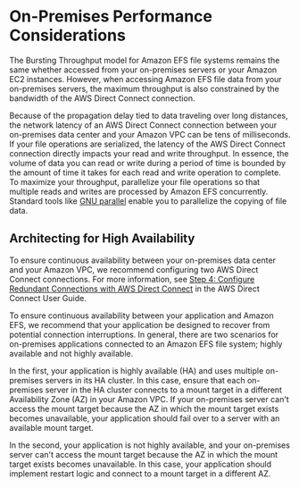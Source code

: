 # On\-Premises Performance Considerations<a name="performance-onpremises"></a>

The Bursting Throughput model for Amazon EFS file systems remains the same whether accessed from your on\-premises servers or your Amazon EC2 instances\. However, when accessing Amazon EFS file data from your on\-premises servers, the maximum throughput is also constrained by the bandwidth of the AWS Direct Connect connection\.

Because of the propagation delay tied to data traveling over long distances, the network latency of an AWS Direct Connect connection between your on\-premises data center and your Amazon VPC can be tens of milliseconds\. If your file operations are serialized, the latency of the AWS Direct Connect connection directly impacts your read and write throughput\. In essence, the volume of data you can read or write during a period of time is bounded by the amount of time it takes for each read and write operation to complete\. To maximize your throughput, parallelize your file operations so that multiple reads and writes are processed by Amazon EFS concurrently\. Standard tools like [GNU parallel](https://www.gnu.org/software/parallel/) enable you to parallelize the copying of file data\.

## Architecting for High Availability<a name="onpremises-availability"></a>

To ensure continuous availability between your on\-premises data center and your Amazon VPC, we recommend configuring two AWS Direct Connect connections\. For more information, see [Step 4: Configure Redundant Connections with AWS Direct Connect](http://docs.aws.amazon.com/directconnect/latest/UserGuide/getstarted.html#RedundantConnections) in the AWS Direct Connect User Guide\.

To ensure continuous availability between your application and Amazon EFS, we recommend that your application be designed to recover from potential connection interruptions\. In general, there are two scenarios for on\-premises applications connected to an Amazon EFS file system; highly available and not highly available\.

In the first, your application is highly available \(HA\) and uses multiple on\-premises servers in its HA cluster\. In this case, ensure that each on\-premises server in the HA cluster connects to a mount target in a different Availability Zone \(AZ\) in your Amazon VPC\. If your on\-premises server can't access the mount target because the AZ in which the mount target exists becomes unavailable, your application should fail over to a server with an available mount target\.

In the second, your application is not highly available, and your on\-premises server can't access the mount target because the AZ in which the mount target exists becomes unavailable\. In this case, your application should implement restart logic and connect to a mount target in a different AZ\.